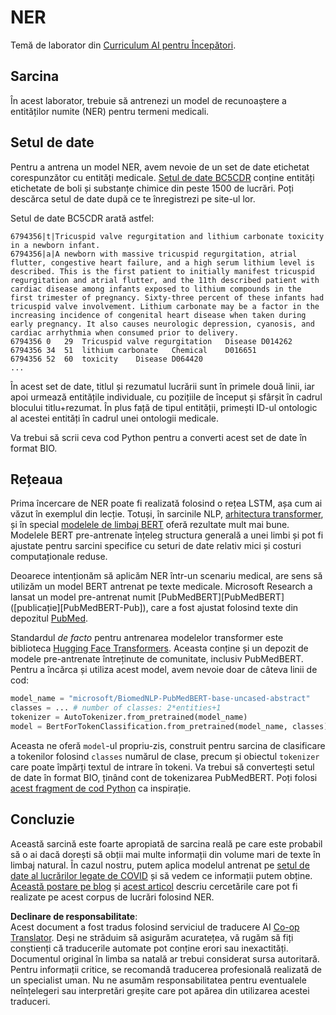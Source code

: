 <!--
CO_OP_TRANSLATOR_METADATA:
{
  "original_hash": "032bda5068f543d6c1fcb30c34231461",
  "translation_date": "2025-08-25T22:14:27+00:00",
  "source_file": "lessons/5-NLP/19-NER/lab/README.md",
  "language_code": "ro"
}
-->
# NER

Temă de laborator din [Curriculum AI pentru Începători](https://github.com/microsoft/ai-for-beginners).

## Sarcina

În acest laborator, trebuie să antrenezi un model de recunoaștere a entităților numite (NER) pentru termeni medicali.

## Setul de date

Pentru a antrena un model NER, avem nevoie de un set de date etichetat corespunzător cu entități medicale. [Setul de date BC5CDR](https://biocreative.bioinformatics.udel.edu/tasks/biocreative-v/track-3-cdr/) conține entități etichetate de boli și substanțe chimice din peste 1500 de lucrări. Poți descărca setul de date după ce te înregistrezi pe site-ul lor.

Setul de date BC5CDR arată astfel:

```
6794356|t|Tricuspid valve regurgitation and lithium carbonate toxicity in a newborn infant.
6794356|a|A newborn with massive tricuspid regurgitation, atrial flutter, congestive heart failure, and a high serum lithium level is described. This is the first patient to initially manifest tricuspid regurgitation and atrial flutter, and the 11th described patient with cardiac disease among infants exposed to lithium compounds in the first trimester of pregnancy. Sixty-three percent of these infants had tricuspid valve involvement. Lithium carbonate may be a factor in the increasing incidence of congenital heart disease when taken during early pregnancy. It also causes neurologic depression, cyanosis, and cardiac arrhythmia when consumed prior to delivery.
6794356	0	29	Tricuspid valve regurgitation	Disease	D014262
6794356	34	51	lithium carbonate	Chemical	D016651
6794356	52	60	toxicity	Disease	D064420
...
```

În acest set de date, titlul și rezumatul lucrării sunt în primele două linii, iar apoi urmează entitățile individuale, cu pozițiile de început și sfârșit în cadrul blocului titlu+rezumat. În plus față de tipul entității, primești ID-ul ontologic al acestei entități în cadrul unei ontologii medicale.

Va trebui să scrii ceva cod Python pentru a converti acest set de date în format BIO.

## Rețeaua

Prima încercare de NER poate fi realizată folosind o rețea LSTM, așa cum ai văzut în exemplul din lecție. Totuși, în sarcinile NLP, [arhitectura transformer](https://en.wikipedia.org/wiki/Transformer_(machine_learning_model)), și în special [modelele de limbaj BERT](https://en.wikipedia.org/wiki/BERT_(language_model)) oferă rezultate mult mai bune. Modelele BERT pre-antrenate înțeleg structura generală a unei limbi și pot fi ajustate pentru sarcini specifice cu seturi de date relativ mici și costuri computaționale reduse.

Deoarece intenționăm să aplicăm NER într-un scenariu medical, are sens să utilizăm un model BERT antrenat pe texte medicale. Microsoft Research a lansat un model pre-antrenat numit [PubMedBERT][PubMedBERT] ([publicație][PubMedBERT-Pub]), care a fost ajustat folosind texte din depozitul [PubMed](https://pubmed.ncbi.nlm.nih.gov/).

Standardul *de facto* pentru antrenarea modelelor transformer este biblioteca [Hugging Face Transformers](https://huggingface.co/). Aceasta conține și un depozit de modele pre-antrenate întreținute de comunitate, inclusiv PubMedBERT. Pentru a încărca și utiliza acest model, avem nevoie doar de câteva linii de cod:

```python
model_name = "microsoft/BiomedNLP-PubMedBERT-base-uncased-abstract"
classes = ... # number of classes: 2*entities+1
tokenizer = AutoTokenizer.from_pretrained(model_name)
model = BertForTokenClassification.from_pretrained(model_name, classes)
```

Aceasta ne oferă `model`-ul propriu-zis, construit pentru sarcina de clasificare a tokenilor folosind `classes` numărul de clase, precum și obiectul `tokenizer` care poate împărți textul de intrare în tokeni. Va trebui să convertești setul de date în format BIO, ținând cont de tokenizarea PubMedBERT. Poți folosi [acest fragment de cod Python](https://gist.github.com/shwars/580b55684be3328eb39ecf01b9cbbd88) ca inspirație.

## Concluzie

Această sarcină este foarte apropiată de sarcina reală pe care este probabil să o ai dacă dorești să obții mai multe informații din volume mari de texte în limbaj natural. În cazul nostru, putem aplica modelul antrenat pe [setul de date al lucrărilor legate de COVID](https://www.kaggle.com/allen-institute-for-ai/CORD-19-research-challenge) și să vedem ce informații putem obține. [Această postare pe blog](https://soshnikov.com/science/analyzing-medical-papers-with-azure-and-text-analytics-for-health/) și [acest articol](https://www.mdpi.com/2504-2289/6/1/4) descriu cercetările care pot fi realizate pe acest corpus de lucrări folosind NER.

**Declinare de responsabilitate**:  
Acest document a fost tradus folosind serviciul de traducere AI [Co-op Translator](https://github.com/Azure/co-op-translator). Deși ne străduim să asigurăm acuratețea, vă rugăm să fiți conștienți că traducerile automate pot conține erori sau inexactități. Documentul original în limba sa natală ar trebui considerat sursa autoritară. Pentru informații critice, se recomandă traducerea profesională realizată de un specialist uman. Nu ne asumăm responsabilitatea pentru eventualele neînțelegeri sau interpretări greșite care pot apărea din utilizarea acestei traduceri.